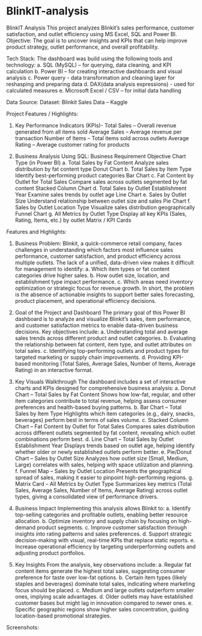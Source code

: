 # BlinkIT-analysis
BlinkIT Analysis
This project analyzes Blinkit’s sales performance, customer satisfaction, and outlet efficiency using MS Excel, SQL and Power BI.
Objective: The goal is to uncover insights and KPIs that can help improve product strategy, outlet performance, and overall profitability.

Tech Stack:
The dashboard was build using the following tools and technology:
a. SQL (MySQL) – for querying, data cleaning, and KPI calculation
b. Power BI – for creating interactive dashboards and visual analysis
c. Power query - data transformation and cleaning layer for reshasping and preparing data
d. DAX(data analysis expressions) - used for calculated measures
e. Microsoft Excel / CSV – for initial data handling

Data Source:
Dataset: Blinkit Sales Data – Kaggle

Project Features / Highlights:
1. Key Performance Indicators (KPIs)-
Total Sales – Overall revenue generated from all items sold
Average Sales – Average revenue per transaction
Number of Items – Total items sold across outlets
Average Rating – Average customer rating for products

2. Business Analysis Using SQL:
Business Requirement	Objective	Chart Type (in Power BI)
a.	Total Sales by Fat Content	Analyze sales distribution by fat content type	Donut Chart
b.	Total Sales by Item Type	Identify best-performing product categories	Bar Chart
c.	Fat Content by Outlet for Total Sales	Compare sales across outlets segmented by fat content	Stacked Column Chart
d.	Total Sales by Outlet Establishment Year	Examine sales trends by outlet age	Line Chart
e.	Sales by Outlet Size	Understand relationship between outlet size and sales	Pie Chart
f.	Sales by Outlet Location Type	Visualize sales distribution geographically	Funnel Chart
g.	All Metrics by Outlet Type	Display all key KPIs (Sales, Rating, Items, etc.) by outlet	Matrix / KPI Cards

Features and Highlights:
1. Business Problem:
Blinkit, a quick-commerce retail company, faces challenges in understanding which factors most influence sales performance, customer satisfaction, and product efficiency across multiple outlets.
The lack of a unified, data-driven view makes it difficult for management to identify:
a. Which item types or fat content categories drive higher sales.
b. How outlet size, location, and establishment type impact performance.
c. Which areas need inventory optimization or strategic focus for revenue growth.
In short, the problem is the absence of actionable insights to support better sales forecasting, product placement, and operational efficiency decisions.

2. Goal of the Project and Dashboard
The primary goal of this Power BI dashboard is to analyze and visualize Blinkit’s sales, item performance, and customer satisfaction metrics to enable data-driven business decisions.
Key objectives include:
a. Understanding total and average sales trends across different product and outlet categories.
b. Evaluating the relationship between fat content, item type, and outlet attributes on total sales.
c. Identifying top-performing outlets and product types for targeted marketing or supply chain improvements.
d. Providing KPI-based monitoring (Total Sales, Average Sales, Number of Items, Average Rating) in an interactive format.

3. Key Visuals Walkthrough
The dashboard includes a set of interactive charts and KPIs designed for comprehensive business analysis:
a. Donut Chart – Total Sales by Fat Content
Shows how low-fat, regular, and other item categories contribute to total revenue, helping assess consumer preferences and health-based buying patterns.
b. Bar Chart – Total Sales by Item Type
Highlights which item categories (e.g., dairy, snacks, beverages) perform best in terms of sales volume.
c. Stacked Column Chart – Fat Content by Outlet for Total Sales
Compares sales distribution across different outlets segmented by fat content, revealing which outlet combinations perform best.
d. Line Chart – Total Sales by Outlet Establishment Year
Displays trends based on outlet age, helping identify whether older or newly established outlets perform better.
e. Pie/Donut Chart – Sales by Outlet Size
Analyzes how outlet size (Small, Medium, Large) correlates with sales, helping with space utilization and planning.
f. Funnel Map – Sales by Outlet Location
Presents the geographical spread of sales, making it easier to pinpoint high-performing regions.
g. Matrix Card – All Metrics by Outlet Type
Summarizes key metrics (Total Sales, Average Sales, Number of Items, Average Rating) across outlet types, giving a consolidated view of performance drivers.

4. Business Impact
Implementing this analysis allows Blinkit to:
a. Identify top-selling categories and profitable outlets, enabling better resource allocation.
b. Optimize inventory and supply chain by focusing on high-demand product segments.
c. Improve customer satisfaction through insights into rating patterns and sales preferences.
d. Support strategic decision-making with visual, real-time KPIs that replace static reports.
e. Increase operational efficiency by targeting underperforming outlets and adjusting product portfolios.

5. Key Insights
From the analysis, key observations include:
a. Regular fat content items generate the highest total sales, suggesting consumer preference for taste over low-fat options.
b. Certain item types (likely staples and beverages) dominate total sales, indicating where marketing focus should be placed.
c. Medium and large outlets outperform smaller ones, implying scale advantages.
d. Older outlets may have established customer bases but might lag in innovation compared to newer ones.
e. Specific geographic regions show higher sales concentration, guiding location-based promotional strategies.

Screenshots:

